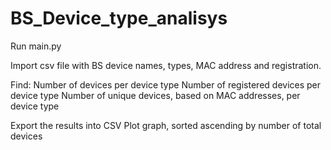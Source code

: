 # BS_Device_type_analisys

Run main.py

Import csv file with BS device names, types, MAC address and registration. 

Find:
Number of devices per device type
Number of registered devices per device type
Number of unique devices, based on MAC addresses, per device type

Export the results into CSV
Plot graph, sorted ascending by number of total devices